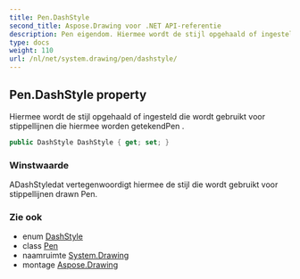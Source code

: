 ```yaml
---
title: Pen.DashStyle
second_title: Aspose.Drawing voor .NET API-referentie
description: Pen eigendom. Hiermee wordt de stijl opgehaald of ingesteld die wordt gebruikt voor stippellijnen die hiermee worden getekendPen .
type: docs
weight: 110
url: /nl/net/system.drawing/pen/dashstyle/
---
```

## Pen.DashStyle property

Hiermee wordt de stijl opgehaald of ingesteld die wordt gebruikt voor stippellijnen die hiermee worden getekendPen .

```csharp
public DashStyle DashStyle { get; set; }
```

### Winstwaarde

ADashStyledat vertegenwoordigt hiermee de stijl die wordt gebruikt voor stippellijnen drawn Pen.

### Zie ook

* enum [DashStyle](../../../system.drawing.drawing2d/dashstyle/)
* class [Pen](../)
* naamruimte [System.Drawing](../../pen/)
* montage [Aspose.Drawing](../../../)


